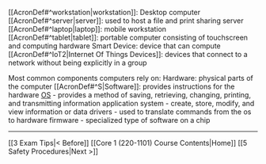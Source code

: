 [[AcronDef#^workstation|workstation]]: Desktop computer
[[AcronDef#^server|server]]: used to host a file and print sharing server
[[AcronDef#^laptop|laptop]]: mobile workstation
[[AcronDef#^tablet|tablet]]: portable computer consisting of touchscreen and computing hardware 
Smart Device: device that can compute 
[[AcronDef#^IoT2|Internet Of Things Devices]]: devices that connect to a network without being explicitly in a group

Most common components computers rely on:
Hardware: physical parts of the computer
[[AcronDef#^S|Software]]: provides instructions for the hardware
	[OS](AcronDef.md#^os)
	- provides a method of saving, retrieving, changing, printing, and transmitting information
	application system
	- create, store, modify, and view information or data
	drivers
	- used to translate commands from the os to hardware 
	firmware
	- specialized type of software on a chip

---
[[3 Exam Tips|< Before]]
[[Core 1 (220-1101) Course Contents|Home]]
[[5 Safety Procedures|Next >]]

